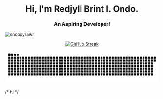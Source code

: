 <h1 align="center">Hi, I'm Redjyll Brint I. Ondo.</h1>
<h3  align="center">An Aspiring Developer!</h3>

<p align="left"> <img src="https://komarev.com/ghpvc/?username=snoopyrawr&label=Profile%20views&color=840807&style=flat" alt="snoopyrawr" /> </p>

<p align="center">
  <a href="https://git.io/streak-stats">
    <img src="https://github-readme-streak-stats-gold-nine.vercel.app?user=Snoopyrawr&theme=shadow-red" alt="GitHub Streak" />
  </a>
</p>

<picture>
  <img alt="github-snake" src="github-user-contribution.svg" />
</picture>

/* hi */
